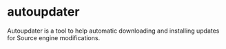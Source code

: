 # autoupdater

Autoupdater is a tool to help automatic downloading and installing updates for Source engine modifications.

